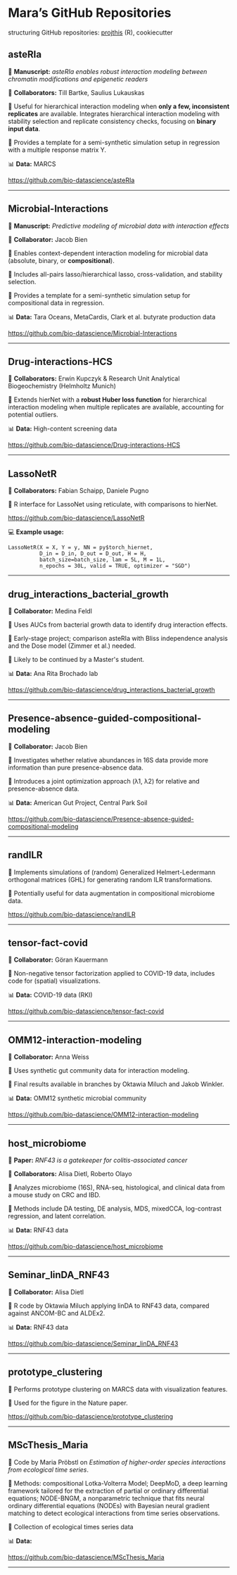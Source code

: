# Mara’s GitHub Repositories

structuring GitHub repositories: [projthis](https://ijlyttle.github.io/projthis/articles/projthis.html) (R), cookiecutter 

## **asteRIa**

📝 **Manuscript:** *asteRIa enables robust interaction modeling between chromatin modifications and epigenetic readers*

🤝 **Collaborators:** Till Bartke, Saulius Lukauskas

🔹 Useful for hierarchical interaction modeling when **only a few, inconsistent replicates** are available. Integrates hierarchical interaction modeling with stability selection and replicate consistency checks, focusing on **binary input data**.

🔹 Provides a template for a semi-synthetic simulation setup in regression with a multiple response matrix Y.

📊 **Data:** MARCS 

https://github.com/bio-datascience/asteRIa

---

## **Microbial-Interactions**

📝 **Manuscript:** *Predictive modeling of microbial data with interaction effects*

🤝 **Collaborator:** Jacob Bien

🔹 Enables context-dependent interaction modeling for microbial data (absolute, binary, or **compositional**).

🔹 Includes all-pairs lasso/hierarchical lasso, cross-validation, and stability selection.

🔹 Provides a template for a semi-synthetic simulation setup for compositional data in regression.

📊 **Data:** Tara Oceans, MetaCardis, Clark et al. butyrate production data

https://github.com/bio-datascience/Microbial-Interactions

---

## **Drug-interactions-HCS**

🤝 **Collaborators:** Erwin Kupczyk & Research Unit Analytical Biogeochemistry (Helmholtz Munich)

🔹 Extends hierNet with a **robust Huber loss function** for hierarchical interaction modeling when multiple replicates are available, accounting for potential outliers.

📊 **Data:** High-content screening data

 https://github.com/bio-datascience/Drug-interactions-HCS

---

## **LassoNetR**

🤝 **Collaborators:** Fabian Schaipp, Daniele Pugno

🔹 R interface for LassoNet using reticulate, with comparisons to hierNet.

 https://github.com/bio-datascience/LassoNetR

💻 **Example usage:**

```
LassoNetR(X = X, Y = y, NN = py$torch_hiernet,
          D_in = D_in, D_out = D_out, H = H,
          batch_size=batch_size, lam = 5L, M = 1L,
          n_epochs = 30L, valid = TRUE, optimizer = "SGD")
```

---

## **drug_interactions_bacterial_growth**

🤝 **Collaborator:** Medina Feldl

🔹 Uses AUCs from bacterial growth data to identify drug interaction effects.

🔹 Early-stage project; comparison asteRIa with Bliss independence analysis and the Dose model (Zimmer et al.) needed.

🔹 Likely to be continued by a Master's student.

📊 **Data:** Ana Rita Brochado lab

https://github.com/bio-datascience/drug_interactions_bacterial_growth

---

## **Presence-absence-guided-compositional-modeling**

🤝 **Collaborator:** Jacob Bien

🔹 Investigates whether relative abundances in 16S data provide more information than pure presence-absence data.

🔹 Introduces a joint optimization approach (λ1, λ2) for relative and presence-absence data.

📊 **Data:** American Gut Project, Central Park Soil 

https://github.com/bio-datascience/Presence-absence-guided-compositional-modeling

---

## **randILR**

🔹 Implements simulations of (random) Generalized Helmert-Ledermann orthogonal matrices (GHL) for generating random ILR transformations.

🔹 Potentially useful for data augmentation in compositional microbiome data.

 https://github.com/bio-datascience/randILR

---

## **tensor-fact-covid**

🤝 **Collaborator:** Göran Kauermann

🔹 Non-negative tensor factorization applied to COVID-19 data, includes code for (spatial) visualizations.

📊 **Data:** COVID-19 data (RKI) 

https://github.com/bio-datascience/tensor-fact-covid

---

## **OMM12-interaction-modeling**

🤝 **Collaborator:** Anna Weiss

🔹 Uses synthetic gut community data for interaction modeling.

🔹 Final results available in branches by Oktawia Miluch and Jakob Winkler.

📊 **Data:** OMM12 synthetic microbial community

https://github.com/bio-datascience/OMM12-interaction-modeling

---

## **host_microbiome**

📝 **Paper:** *RNF43 is a gatekeeper for colitis-associated cancer*

🤝 **Collaborators:** Alisa Dietl, Roberto Olayo

🔹 Analyzes microbiome (16S), RNA-seq, histological, and clinical data from a mouse study on CRC and IBD.

🔹 Methods include DA testing, DE analysis, MDS, mixedCCA, log-contrast regression, and latent correlation.

📊 **Data:** RNF43 data 

https://github.com/bio-datascience/host_microbiome

---

## **Seminar_linDA_RNF43**

🤝 **Collaborator:** Alisa Dietl

🔹 R code by Oktawia Miluch applying linDA to RNF43 data, compared against ANCOM-BC and ALDEx2.

📊 **Data:** RNF43 data

https://github.com/bio-datascience/Seminar_linDA_RNF43

---

## **prototype_clustering**

🔹 Performs prototype clustering on MARCS data with visualization features.

🔹 Used for the figure in the Nature paper. 

https://github.com/bio-datascience/prototype_clustering

---

## MScThesis_Maria

🔹 Code by Maria Pröbstl on *Estimation of higher-order species interactions from ecological time series*.

🔹 Methods: compositional Lotka-Volterra Model; DeepMoD, a deep learning framework tailored for the extraction of partial or ordinary differential equations; NODE-BNGM, a nonparametric technique that fits neural ordinary differential equations (NODEs) with Bayesian neural gradient matching to detect ecological interactions from time series observations.

🔹 Collection of ecological times series data

📊 **Data:** 

https://github.com/bio-datascience/MScThesis_Maria

---
